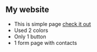 ## My website

- This is simple page [check it out](bertkh.github.io/personal-folio/)
- Used 2 colors
- Only 1 button
- 1 form page with contacts
